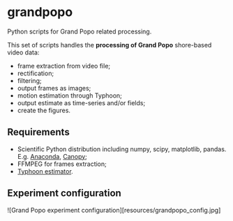 # grandpopo
Python scripts for Grand Popo related processing.

This set of scripts handles the **processing of Grand Popo** shore-based video data:
- frame extraction from video file;
- rectification;
- filtering;
- output frames as images;
- motion estimation through Typhoon;
- output estimate as time-series and/or fields;
- create the figures.

## Requirements
- Scientific Python distribution including numpy, scipy, matplotlib, pandas. E.g. [Anaconda](https://www.continuum.io/downloads), [Canopy](https://www.enthought.com/products/canopy/);
- FFMPEG for frames extraction;
- [Typhoon estimator](http://www.pierrederian.net/typhoon.html).

## Experiment configuration
![Grand Popo experiment configuration][resources/grandpopo_config.jpg]





